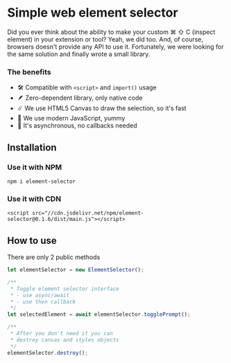 # Simple web element selector

Did you ever think about the ability to make your custom ⌘ ⇧ C (inspect element) in your extension or tool? Yeah, we did too. And, of course, browsers doesn't provide any API to use it. Fortunately, we were looking for the same solution and finally wrote a small library.

### The benefits

- 🛠 Compatible with `<script>` and `import()` usage
- 🪶 Zero-dependent library, only native code
- ☄️ We use HTML5 Canvas to draw the selection, so it's fast
- 🍩 We use modern JavaScript, yummy
- 💫 It's asynchronous, no callbacks needed

## Installation

### Use it with NPM

```
npm i element-selector
```

### Use it with CDN

```
<script src="//cdn.jsdelivr.net/npm/element-selector@0.1.6/dist/main.js"></script>
```

## How to use

There are only 2 public methods

```js
let elementSelector = new ElementSelector();

/**
 * Toggle element selector interface
 * - use async/await
 * - use then callback
 */
let selectedElement = await elementSelector.togglePrompt();

/**
 * After you don't need it you can
 * destroy canvas and styles objects
 */
elementSelector.destroy();
```
